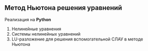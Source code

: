 ## Метод Ньютона решения уравнений
Реализация на **Python**
1) Нелинейные уравнения
2) Системы нелинейных уравнений
3) LU-разложение для решения вспомогательной СЛАУ в методе Ньютона
